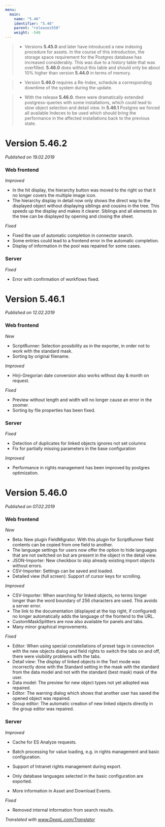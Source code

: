 ```yaml
---
menu:
  main:
    name: "5.46"
    identifier: "5.46"
    parent: "releases550"
    weight: -546
---
```


> - Versions **5.45.0** and later have introduced a new indexing procedure for assets. In the course of this introduction, the storage space requirement for the Postgres database has increased considerably. This was due to a history table that was overfilled. **5.46.0** does without this table and should only be about 10% higher than version **5.44.0** in terms of memory.
>

> - Version **5.46.0** requires a Re-Index, schedule a corresponding downtime of the system during the update.
>

> - With the release **5.46.0.** there were dramatically extended postgress-queries with some installations, which could lead to slow object selection and detail view. In **5.46.1** Postgres we forced all available Indeces to be used which should bring the performance in the affected installations back to the previous state. 
>

# Version 5.46.2

*Published on 19.02.2019*

### Web frontend

*Improved*

- In the hit display, the hierarchy button was moved to the right so that it no longer covers the multiple image icon.
- The hierarchy display in detail now only shows the direct way to the displayed object without displaying siblings and cousins in the tree. This speeds up the display and makes it clearer. Siblings and all elements in the tree can be displayed by opening and closing the sheet.

*Fixed*

- Fixed the use of automatic completion in connector search. 
- Some entries could lead to a frontend error in the automatic completion.
- Display of information in the pool was repaired for some cases.

### Server

*Fixed*

- Error with confirmation of workflows fixed.

# Version 5.46.1

*Published on 12.02.2019*

### Web frontend

*New*

- ScriptRunner: Selection possibility as in the exporter, in order not to work with the standard mask.
- Sorting by original filename.

*Improved*

- Hirji-Gregorian date conversion also works without day & month on request.

*Fixed*

- Preview without length and width will no longer cause an error in the zoomer.
- Sorting by file properties has been fixed.

### Server

*Fixed*

- Detection of duplicates for linked objects ignores not set columns
- Fix for partially missing parameters in the base configuration

*Improved*

- Performance in rights management has been improved by postgres optimization.

# Version 5.46.0

*Published on 07.02.2019*

### Web frontend

*New*

- Beta: New plugin FieldMigrator. With this plugin for ScriptRunner field contents can be copied from one field to another.
- The language settings for users now offer the option to hide languages that are not switched on but are present in the object in the detail view.
- JSON-Importer: New checkbox to skip already existing import objects without errors.
- CSV-Importer: Settings can be saved and loaded.
- Detailed view (full screen): Support of cursor keys for scrolling.

*Improved*

- CSV-Importer: When searching for linked objects, no terms longer longer than the word boundary of 256 characters are used. This avoids a server error. 
- The link to the documentation (displayed at the top right, if configured) no longer automatically adds the language of the frontend to the URL.
- CustomMaskSplitters are now also available for panels and tabs.
- Many minor graphical improvements.

*Fixed*

- Editor: When using special constellations of preset tags in connection with the new objects dialog and field rights to switch the tabs on and off, there were visibility problems with the tabs.
- Detail view: The display of linked objects in the Text mode was incorrectly done with the Standard setting in the mask with the standard from the data model and not with the standard (best mask) mask of the user. 
- Data model: The preview for new object types not yet adopted was repaired.
- Editor: The warning dialog which shows that another user has saved the opened object was repaired.
- Group editor: The automatic creation of new linked objects directly in the group editor was repaired.

### Server

*Improved*

- Cache for ES Analyze requests.
- Batch processing for value loading, e.g. in rights management and basic configuration.

- Support of Intranet rights management during export.
- Only database languages selected in the basic configuration are exported.
- More information in Asset and Download Events.

*Fixed*

- Removed internal information from search results.

*Translated with www.DeepL.com/Translator*